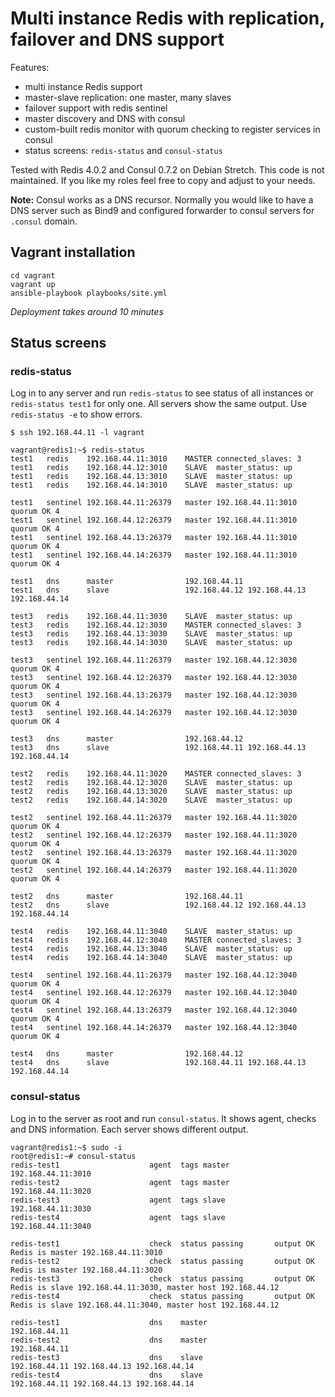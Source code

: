 # Multi instance Redis with replication, failover and DNS support

Features:

* multi instance Redis support
* master-slave replication: one master, many slaves
* failover support with redis sentinel
* master discovery and DNS with consul
* custom-built redis monitor with quorum checking to register services in consul
* status screens: `redis-status` and `consul-status`

Tested with Redis 4.0.2 and Consul 0.7.2 on Debian Stretch.
This code is not maintained. If you like my roles feel free to copy and adjust to your needs.

**Note:** Consul works as a DNS recursor. Normally you would like to have a DNS server such as Bind9 and configured forwarder to consul servers for `.consul` domain.

## Vagrant installation

```
cd vagrant
vagrant up
ansible-playbook playbooks/site.yml
```

*Deployment takes around 10 minutes*

## Status screens

### redis-status

Log in to any server and run `redis-status` to see status of all instances or `redis-status test1` for only one. All servers show the same output. Use `redis-status -e` to show errors.

```
$ ssh 192.168.44.11 -l vagrant

vagrant@redis1:~$ redis-status
test1   redis    192.168.44.11:3010    MASTER connected_slaves: 3
test1   redis    192.168.44.12:3010    SLAVE  master_status: up
test1   redis    192.168.44.13:3010    SLAVE  master_status: up
test1   redis    192.168.44.14:3010    SLAVE  master_status: up

test1   sentinel 192.168.44.11:26379   master 192.168.44.11:3010 quorum OK 4
test1   sentinel 192.168.44.12:26379   master 192.168.44.11:3010 quorum OK 4
test1   sentinel 192.168.44.13:26379   master 192.168.44.11:3010 quorum OK 4
test1   sentinel 192.168.44.14:26379   master 192.168.44.11:3010 quorum OK 4

test1   dns      master                192.168.44.11
test1   dns      slave                 192.168.44.12 192.168.44.13 192.168.44.14

test3   redis    192.168.44.11:3030    SLAVE  master_status: up
test3   redis    192.168.44.12:3030    MASTER connected_slaves: 3
test3   redis    192.168.44.13:3030    SLAVE  master_status: up
test3   redis    192.168.44.14:3030    SLAVE  master_status: up

test3   sentinel 192.168.44.11:26379   master 192.168.44.12:3030 quorum OK 4
test3   sentinel 192.168.44.12:26379   master 192.168.44.12:3030 quorum OK 4
test3   sentinel 192.168.44.13:26379   master 192.168.44.12:3030 quorum OK 4
test3   sentinel 192.168.44.14:26379   master 192.168.44.12:3030 quorum OK 4

test3   dns      master                192.168.44.12
test3   dns      slave                 192.168.44.11 192.168.44.13 192.168.44.14

test2   redis    192.168.44.11:3020    MASTER connected_slaves: 3
test2   redis    192.168.44.12:3020    SLAVE  master_status: up
test2   redis    192.168.44.13:3020    SLAVE  master_status: up
test2   redis    192.168.44.14:3020    SLAVE  master_status: up

test2   sentinel 192.168.44.11:26379   master 192.168.44.11:3020 quorum OK 4
test2   sentinel 192.168.44.12:26379   master 192.168.44.11:3020 quorum OK 4
test2   sentinel 192.168.44.13:26379   master 192.168.44.11:3020 quorum OK 4
test2   sentinel 192.168.44.14:26379   master 192.168.44.11:3020 quorum OK 4

test2   dns      master                192.168.44.11
test2   dns      slave                 192.168.44.12 192.168.44.13 192.168.44.14

test4   redis    192.168.44.11:3040    SLAVE  master_status: up
test4   redis    192.168.44.12:3040    MASTER connected_slaves: 3
test4   redis    192.168.44.13:3040    SLAVE  master_status: up
test4   redis    192.168.44.14:3040    SLAVE  master_status: up

test4   sentinel 192.168.44.11:26379   master 192.168.44.12:3040 quorum OK 4
test4   sentinel 192.168.44.12:26379   master 192.168.44.12:3040 quorum OK 4
test4   sentinel 192.168.44.13:26379   master 192.168.44.12:3040 quorum OK 4
test4   sentinel 192.168.44.14:26379   master 192.168.44.12:3040 quorum OK 4

test4   dns      master                192.168.44.12
test4   dns      slave                 192.168.44.11 192.168.44.13 192.168.44.14
```

### consul-status

Log in to the server as root and run `consul-status`. It shows agent, checks and DNS information. Each server shows different output.

```
vagrant@redis1:~$ sudo -i
root@redis1:~# consul-status
redis-test1                    agent  tags master          192.168.44.11:3010
redis-test2                    agent  tags master          192.168.44.11:3020
redis-test3                    agent  tags slave           192.168.44.11:3030
redis-test4                    agent  tags slave           192.168.44.11:3040

redis-test1                    check  status passing       output OK Redis is master 192.168.44.11:3010
redis-test2                    check  status passing       output OK Redis is master 192.168.44.11:3020
redis-test3                    check  status passing       output OK Redis is slave 192.168.44.11:3030, master host 192.168.44.12
redis-test4                    check  status passing       output OK Redis is slave 192.168.44.11:3040, master host 192.168.44.12

redis-test1                    dns    master               192.168.44.11
redis-test2                    dns    master               192.168.44.11
redis-test3                    dns    slave                192.168.44.11 192.168.44.13 192.168.44.14
redis-test4                    dns    slave                192.168.44.11 192.168.44.13 192.168.44.14
```
